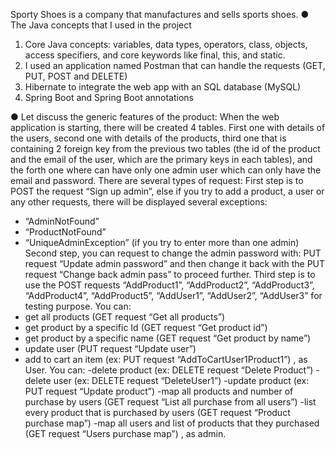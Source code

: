 Sporty Shoes is a company that manufactures and sells sports shoes.
● The Java concepts that I used in the project 
1) Core Java concepts: variables, data types, operators, class, objects, access specifiers, and core keywords like final, this, and static.
2) I used an application named Postman that can handle the requests (GET, PUT, POST and DELETE)
3) Hibernate to integrate the web app with an SQL database (MySQL)
4) Spring Boot and Spring Boot annotations

● Let discuss the generic features of the product:
	When the web application is starting, there will be created 4 tables. First one with details of the users, second one with details of the products, third one that is containing 2 foreign key from the previous two tables (the id of the product and the email of the user, which are the primary keys in each tables), and the forth one where can have only one admin user which can only have the email and password.
	There are several types of request:
First step is to POST the request “Sign up admin”, else if you try to add a product, a user or any other requests, there will be displayed several exceptions: 
-	“AdminNotFound”
-	“ProductNotFound”
-	“UniqueAdminException” (if you try to enter more than one admin)
Second step, you can request to change the admin password with: PUT request “Update admin password” and then change it back with the PUT request “Change back admin pass” to proceed further. 
Third step is to use the POST requests “AddProduct1”, “AddProduct2”, “AddProduct3”, “AddProduct4”, “AddProduct5”, “AddUser1”, “AddUser2”, “AddUser3” for testing purpose.
You can: 
- get all products (GET request “Get all products”)
- get product by a specific Id (GET request “Get product id”)
- get product by a specific name (GET request “Get product by name”)
- update user (PUT request “Update user”)
- add to cart an item (ex: PUT request “AddToCartUser1Product1”)
, as User.
      You can:
-delete product (ex: DELETE request “Delete Product”)
-delete user (ex: DELETE request “DeleteUser1”)
-update product (ex: PUT request “Update product”)
-map all products and number of purchase by users (GET request “List all purchase from all users”)
-list every product that is purchased by users (GET request “Product purchase map”)
-map all users and list of products that they purchased (GET request “Users purchase map”)
, as admin.
